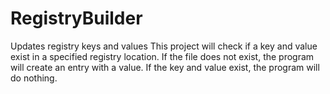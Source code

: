 # RegistryBuilder
Updates registry keys and values 
This project will check if a key and value exist in a specified registry location. If the file does not exist, the program will create an entry with a value. If the key and value exist, the program will do nothing.
